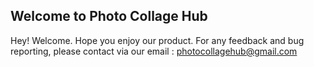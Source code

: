 ## Welcome to Photo Collage Hub

Hey!
Welcome.
Hope you enjoy our product. 
For any feedback and bug reporting, please contact via our email : photocollagehub@gmail.com
